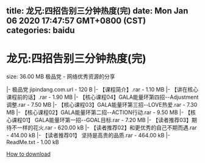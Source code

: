 
title: 龙兄:四招告别三分钟热度(完)
date: Mon Jan 06 2020 17:47:57 GMT+0800 (CST)    
categories: baidu
---

# 龙兄:四招告别三分钟热度(完)
size: 36.00 MB
 极品党 - 网络优秀资源的分享
 
|- 极品党 jipindang.com.url - 120 B
|- 【课程简介】.rar - 1.10 MB
|- 【讲在核心课程前的话】.rar - 1.90 MB
|- 【核心课程04】GALA能量环第四招--Adjustment调整.rar - 7.50 MB
|- 【核心课程03】GALA能量环第三招--LOVE热爱.rar - 7.30 MB
|- 【核心课程02】GALA能量环第二招--ACTION行动.rar - 9.50 MB
|- 【核心课程01】 GALA能量环第一招--GOAL目标.rar - 7.20 MB
|- 【读者推荐03】期待不一样的花火.rar - 620.00 kB
|- 【读者推荐02】和更优秀的自己不期而遇.rar - 414.00 kB
|- 【读者推荐01】 坚持是高贵的品质.rar - 464.00 kB
|- ReadMe.txt - 1.00 kB

[How to download](https://bpcam.bemobtrk.com/go/2ceec3aa-1ca2-46d6-b9ff-aaa5c184517c?jno=4873)